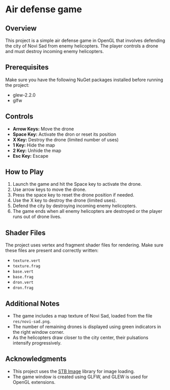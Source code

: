 # Air defense game

## Overview
This project is a simple air defense game in OpenGL that involves defending the city of Novi Sad from enemy helicopters. The player controls a drone and must destroy incoming enemy helicopters.

## Prerequisites
Make sure you have the following NuGet packages installed before running the project:

- glew-2.2.0
- glfw

## Controls
- **Arrow Keys:** Move the drone
- **Space Key:** Activate the dron or reset its position
- **X Key:** Destroy the drone (limited number of uses)
- **1 Key:** Hide the map
- **2 Key:** Unhide the map
- **Esc Key:** Escape

## How to Play
1. Launch the game and hit the Space key to activate the drone.
2. Use arrow keys to move the drone.
3. Press the space key to reset the drone position if needed.
4. Use the X key to destroy the drone (limited uses).
5. Defend the city by destroying incoming enemy helicopters.
6. The game ends when all enemy helicopters are destroyed or the player runs out of drone lives.

## Shader Files
The project uses vertex and fragment shader files for rendering. Make sure these files are present and correctly written:

- `texture.vert`
- `texture.frag`
- `base.vert`
- `base.frag`
- `dron.vert`
- `dron.frag`

## Additional Notes
- The game includes a map texture of Novi Sad, loaded from the file `res/novi-sad.png`.
- The number of remaining drones is displayed using green indicators in the right window corner.
- As the helicopters draw closer to the city center, their pulsations intensify progressively.

## Acknowledgments
- This project uses the [STB Image](https://github.com/nothings/stb) library for image loading.
- The game window is created using GLFW, and GLEW is used for OpenGL extensions.
